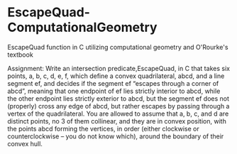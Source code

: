 # EscapeQuad-ComputationalGeometry
EscapeQuad function in C utilizing computational geometry and O'Rourke's textbook

Assignment: Write an intersection predicate,EscapeQuad, in C that takes six points, a, b, c, d, e, f, which define a convex quadrilateral, abcd, and a line segment ef, and decides if the segment ef “escapes through a corner of abcd”, meaning that one endpoint of ef lies strictly interior to abcd, while the other endpoint lies strictly exterior to abcd, but the segment ef does not (properly) cross any edge of abcd, but rather escapes by passing through a vertex of the quadrilateral. You are allowed to assume that a, b, c, and d are distinct points, no 3 of them collinear, and they are in convex position, with the points abcd forming the vertices, in order (either clockwise or counterclockwise – you do not know which), around the boundary of their convex hull.
